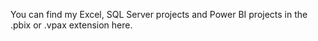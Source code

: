 You can find my Excel, SQL Server projects and Power BI projects in the .pbix or .vpax extension here.
